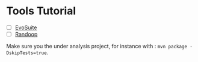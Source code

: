 # Tools Tutorial

- [ ] [EvoSuite](evosuite)
- [ ] [Randoop](randoop)

Make sure you the under analysis project, for instance with : `mvn package -DskipTests=true`.